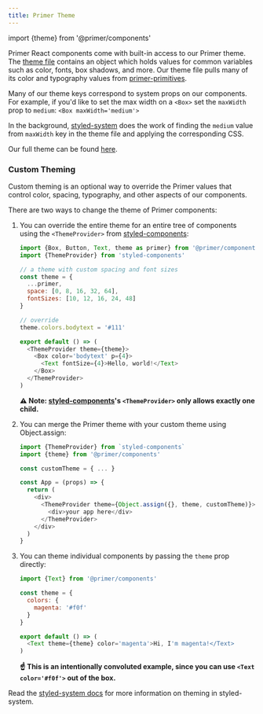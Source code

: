 ```yaml
---
title: Primer Theme
---
```


import {theme} from '@primer/components'

Primer React components come with built-in access to our Primer theme. The [theme file](https://github.com/primer/components/blob/main/src/theme-preval.js) contains an object which holds values for common variables such as color, fonts, box shadows, and more. Our theme file pulls many of its color and typography values from [primer-primitives](https://github.com/primer/primer-primitives).

Many of our theme keys correspond to system props on our components. For example, if you'd like to set the max width on a `<Box>` set the `maxWidth` prop to `medium`: `<Box maxWidth='medium'>`

In the background, [styled-system](https://github.com/styled-system/styled-system) does the work of finding the `medium` value from `maxWidth` key in the theme file and applying the corresponding CSS.

Our full theme can be found [here](https://github.com/primer/components/blob/main/src/theme-preval.js).

### Custom Theming

Custom theming is an optional way to override the Primer values that control color, spacing, typography, and other aspects of our components.

There are two ways to change the theme of Primer components:

1. You can override the entire theme for an entire tree of components using the `<ThemeProvider>` from [styled-components]:

    ```javascript
    import {Box, Button, Text, theme as primer} from '@primer/components'
    import {ThemeProvider} from 'styled-components'

    // a theme with custom spacing and font sizes
    const theme = {
      ...primer,
      space: [0, 8, 16, 32, 64],
      fontSizes: [10, 12, 16, 24, 48]
    }

    // override
    theme.colors.bodytext = '#111'

    export default () => (
      <ThemeProvider theme={theme}>
        <Box color='bodytext' p={4}>
          <Text fontSize={4}>Hello, world!</Text>
        </Box>
      </ThemeProvider>
    )
    ```

    **⚠️ Note: [styled-components]'s `<ThemeProvider>` only allows exactly one child.**

2. You can merge the Primer theme with your custom theme using Object.assign:

    ```javascript
    import {ThemeProvider} from `styled-components`
    import {theme} from '@primer/components'

    const customTheme = { ... }

    const App = (props) => {
      return (
        <div>
          <ThemeProvider theme={Object.assign({}, theme, customTheme)}> // matching keys in customTheme will override keys in the Primer theme
            <div>your app here</div>
          </ThemeProvider>
        </div>
      )
    }
    ```

3. You can theme individual components by passing the `theme` prop directly:

    ```javascript
    import {Text} from '@primer/components'

    const theme = {
      colors: {
        magenta: '#f0f'
      }
    }

    export default () => (
      <Text theme={theme} color='magenta'>Hi, I'm magenta!</Text>
    )
    ```

    **☝️ This is an intentionally convoluted example, since you can use `<Text color='#f0f'>` out of the box.**

Read the [styled-system docs](https://styled-system.com/#theming) for more information on theming in styled-system.

[styled-components]: https://styled-components.com/
